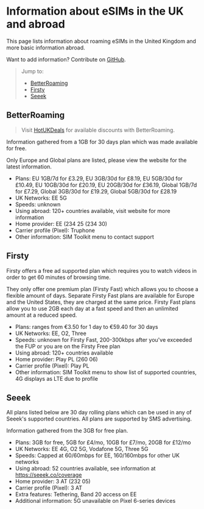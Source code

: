 # Information about eSIMs in the UK and abroad

This page lists information about roaming eSIMs in the United Kingdom and more basic information abroad.

Want to add information? Contribute on [GitHub](https://github.com/ExperiencersInternational/uk-mno-and-mvno-network-features).

> Jump to:
>
> * [BetterRoaming](#BetterRoaming)
> * [Firsty](#Firsty)
> * [Seeek](#Seeek)

## BetterRoaming

> Visit [HotUKDeals](https://www.hotukdeals.com/search/vouchers?merchant-id=49939) for available discounts with BetterRoaming.

Information gathered from a 1GB for 30 days plan which was made available for free.

Only Europe and Global plans are listed, please view the website for the latest information.

* Plans: EU 1GB/7d for £3.29, EU 3GB/30d for £8.19, EU 5GB/30d for £10.49, EU 10GB/30d for £20.19, EU 20GB/30d for £36.19, Global 1GB/7d for £7.29, Global 3GB/30d for £19.29, Global 5GB/30d for £28.19
* UK Networks: EE 5G
* Speeds: unknown
* Using abroad: 120+ countries available, visit website for more information
* Home provider: EE (234 25 (234 30)
* Carrier profile (Pixel): Truphone
* Other information: SIM Toolkit menu to contact support

## Firsty

Firsty offers a free ad supported plan which requires you to watch videos in order to get 60 minutes of browsing time. 

They only offer one premium plan (Firsty Fast) which allows you to choose a flexible amount of days. Separate Firsty Fast plans are available for Europe and the United States, they are charged at the same price. Firsty Fast plans allow you to use 2GB each day at a fast speed and then an unlimited amount at a reduced speed.

* Plans: ranges from €3.50 for 1 day to €59.40 for 30 days
* UK Networks: EE, O2, Three
* Speeds: unknown for Firsty Fast, 200-300kbps after you've exceeded the FUP or you are on the Firsty Free plan
* Using abroad: 120+ countries available
* Home provider: Play PL (260 06)
* Carrier profile (Pixel): Play PL
* Other information: SIM Toolkit menu to show list of supported countries, 4G displays as LTE due to profile

## Seeek

All plans listed below are 30 day rolling plans which can be used in any of Seeek's supported countries. All plans are supported by SMS advertising.

Information gathered from the 3GB for free plan.

* Plans: 3GB for free, 5GB for £4/mo, 10GB for £7/mo, 20GB for £12/mo
* UK Networks: EE 4G, O2 5G, Vodafone 5G, Three 5G
* Speeds: Capped at 60/60mbps for EE, 160/160mbps for other UK networks
* Using abroad: 52 countries available, see information at https://seeek.co/coverage
* Home provider: 3 AT (232 05)
* Carrier profile (Pixel): 3 AT
* Extra features: Tethering, Band 20 access on EE
* Additional information: 5G unavailable on Pixel 6-series devices
